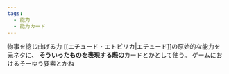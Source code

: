 ```yaml
---
tags:
  - 能力
  - 能力カード
---
```

物事を捻じ曲げる力
[[エチュード・エトピリカ|エチュード]]の原始的な能力を元ネタに、
**そういったものを表現する際の**カードとかとして使う。
ゲームにおけるそーゆう要素とかね